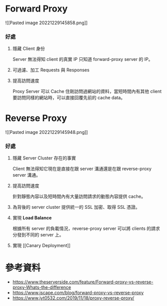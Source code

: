 # Forward Proxy

![[Pasted image 20221229145858.png]]

### 好處

1. 隱藏 Client 身份

    Server 無法得知 client 的真實 IP 只知道 forward-proxy server 的 IP。

2. 可過濾、加工 Requests 與 Responses

3. 提高訪問速度

    Proxy Server 可以 Cache 住剛訪問過網站的資料，當短時間內有其他 client 要訪問同樣的網站時，可以直接回覆先前的 cache data。

# Reverse Proxy

![[Pasted image 20221229145948.png]]

### 好處

1. 隱藏 Server Cluster 存在的事實

    Client 無法得知它現在是直接在跟 server 溝通還是在跟 reverse-proxy server 溝通。

2. 提高訪問速度

    針對靜態內容以及短時間內有大量訪問請求的動態內容提供 cache。

3. 為背後的 server cluster 提供統一的 SSL 加密、取得 SSL 憑證。

4. 實現 **Load Balance**

    根據所有 server 的負載情況，reverse-proxy server 可以將 clients 的請求分發到不同的 server 上。

5. 實現 [[Canary Deployment]]

# 參考資料

- <https://www.theserverside.com/feature/Forward-proxy-vs-reverse-proxy-Whats-the-difference>
- <https://www.jscape.com/blog/forward-proxy-vs-reverse-proxy>
- <https://www.jyt0532.com/2019/11/18/proxy-reverse-proxy/>
